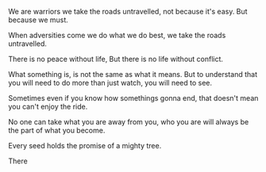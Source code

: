 
We are warriors we take the roads untravelled, not because it's easy.
But because we must.

When adversities come we do what we do best, we take the roads untravelled.


There is no peace without life, But there is no life without conflict.



What something is, is not the same as what it means.
But to understand that you will need to do more than just watch, you will need to see.



Sometimes even if you know how somethings gonna end, that doesn't mean you can't enjoy the ride.




No one can take what you are away from you, who you are will always be the part of what you become.


Every seed holds the promise of a mighty tree.


There